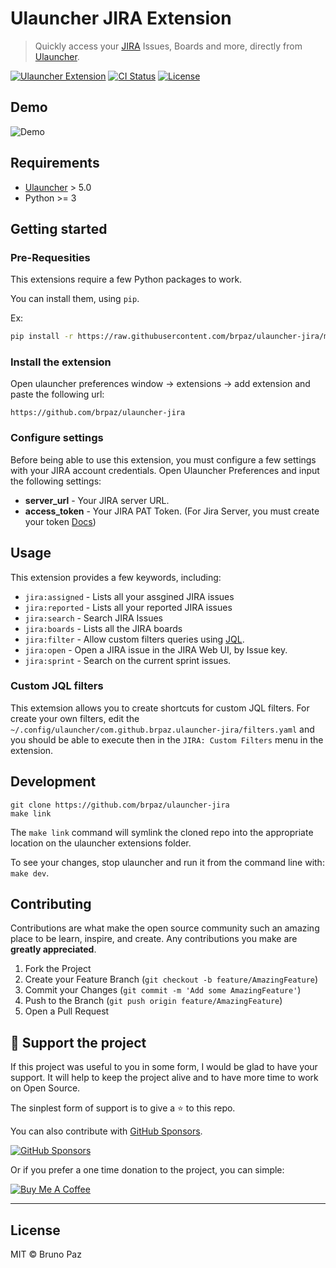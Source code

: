 # Ulauncher JIRA Extension

> Quickly access your [JIRA](https://www.atlassian.com/software/jira) Issues, Boards and more, directly from [Ulauncher](https://ulauncher.io/).

[![Ulauncher Extension](https://img.shields.io/badge/Ulauncher-Extension-yellowgreen.svg?style=for-the-badge)](https://ext.ulauncher.io/)
[![CI Status](https://img.shields.io/github/workflow/status/brpaz/ulauncher-jira/CI?color=orange&label=actions&logo=github&logoColor=orange&style=for-the-badge)](https://github.com/brpaz/ulauncher-jira)
[![License](https://img.shields.io/github/license/brpaz/ulauncher-jira.svg?style=for-the-badge)](https://github.com/brpaz/ulauncher-jira/blob/master/LICENSE)


## Demo

![Demo](assets/demo.png)

## Requirements

* [Ulauncher](https://github.com/Ulauncher/Ulauncher) > 5.0
* Python >= 3

## Getting started

### Pre-Requesities

This extensions require a few Python packages to work.

You can install them, using `pip`.

Ex:

```bash
pip install -r https://raw.githubusercontent.com/brpaz/ulauncher-jira/main/requirements.txt
```

### Install the extension


Open ulauncher preferences window -> extensions -> add extension and paste the following url:

```
https://github.com/brpaz/ulauncher-jira
```

### Configure settings

Before being able to use this extension, you must configure a few settings with your JIRA account credentials. Open Ulauncher Preferences and input the following settings:

- **server_url** - Your JIRA server URL.
- **access_token** - Your JIRA PAT Token. (For Jira Server, you must create your token [Docs](https://confluence.atlassian.com/enterprise/using-personal-access-tokens-1026032365.html))


## Usage

This extension provides a few keywords, including:

- `jira:assigned` - Lists all your assgined JIRA issues
- `jira:reported` - Lists all your reported JIRA issues
- `jira:search` - Search JIRA Issues
- `jira:boards`  - Lists all the JIRA boards
- `jira:filter` - Allow custom filters queries using [JQL](https://support.atlassian.com/jira-service-management-cloud/docs/use-advanced-search-with-jira-query-language-jql/).
- `jira:open`  - Open a JIRA issue in the JIRA Web UI, by Issue key.
- `jira:sprint` - Search on the current sprint issues.
### Custom JQL filters

This extemsion allows you to create shortcuts for custom JQL filters. For create your own filters, edit the `~/.config/ulauncher/com.github.brpaz.ulauncher-jira/filters.yaml` and you should be able to execute then in the `JIRA: Custom Filters` menu in the extension.


## Development

```
git clone https://github.com/brpaz/ulauncher-jira
make link
```

The `make link` command will symlink the cloned repo into the appropriate location on the ulauncher extensions folder.

To see your changes, stop ulauncher and run it from the command line with: `make dev`.

## Contributing

Contributions are what make the open source community such an amazing place to be learn, inspire, and create. Any contributions you make are **greatly appreciated**.

1. Fork the Project
2. Create your Feature Branch (`git checkout -b feature/AmazingFeature`)
3. Commit your Changes (`git commit -m 'Add some AmazingFeature'`)
4. Push to the Branch (`git push origin feature/AmazingFeature`)
5. Open a Pull Request

## 💛 Support the project

If this project was useful to you in some form, I would be glad to have your support.  It will help to keep the project alive and to have more time to work on Open Source.

The sinplest form of support is to give a ⭐️ to this repo.

You can also contribute with [GitHub Sponsors](https://github.com/sponsors/brpaz).

[![GitHub Sponsors](https://img.shields.io/badge/GitHub%20Sponsors-Sponsor%20Me-red?style=for-the-badge)](https://github.com/sponsors/brpaz)

Or if you prefer a one time donation to the project, you can simple:

<a href="https://www.buymeacoffee.com/Z1Bu6asGV" target="_blank"><img src="https://www.buymeacoffee.com/assets/img/custom_images/orange_img.png" alt="Buy Me A Coffee"
style="height: auto !important;width: auto !important;" ></a>

---
## License

MIT &copy; Bruno Paz
